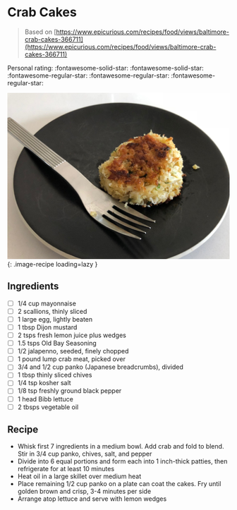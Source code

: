 <!-- Do not modify sections with "AUTO-*". They are updated by make.py -->

# Crab Cakes

> Based on [https://www.epicurious.com/recipes/food/views/baltimore-crab-cakes-366711](https://www.epicurious.com/recipes/food/views/baltimore-crab-cakes-366711)

<!-- rating=2; (User can specify rating on scale of 1-5) -->
<!-- AUTO-UserRating -->
Personal rating: :fontawesome-solid-star: :fontawesome-solid-star: :fontawesome-regular-star: :fontawesome-regular-star: :fontawesome-regular-star:
<!-- /AUTO-UserRating -->

<!-- name_image=crab_cakes.jpeg; (User can specify image name if multiple exist) -->
<!-- AUTO-Image -->
![crab_cakes.jpeg](./crab_cakes.jpeg){: .image-recipe loading=lazy }
<!-- /AUTO-Image -->

## Ingredients

* [ ] 1/4 cup mayonnaise
* [ ] 2 scallions, thinly sliced
* [ ] 1 large egg, lightly beaten
* [ ] 1 tbsp Dijon mustard
* [ ] 2 tsps fresh lemon juice plus wedges
* [ ] 1.5 tsps Old Bay Seasoning
* [ ] 1/2 jalapenno, seeded, finely chopped
* [ ] 1 pound lump crab meat, picked over
* [ ] 3/4 and 1/2 cup panko (Japanese breadcrumbs), divided
* [ ] 1 tbsp thinly sliced chives
* [ ] 1/4 tsp kosher salt
* [ ] 1/8 tsp freshly ground black pepper
* [ ] 1 head Bibb lettuce
* [ ] 2 tbsps vegetable oil

## Recipe

* Whisk first 7 ingredients in a medium bowl. Add crab and fold to blend. Stir in 3/4 cup panko, chives, salt, and pepper
* Divide into 6 equal portions and form each into 1 inch-thick patties, then refrigerate for at least 10 minutes
* Heat oil in a large skillet over medium heat
* Place remaining 1/2 cup panko on a plate can coat the cakes. Fry until golden brown and crisp, 3-4 minutes per side
* Arrange atop lettuce and serve with lemon wedges

